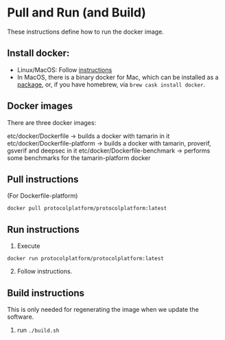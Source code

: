 # Pull and Run (and Build)

These instructions define how to run the docker image.

## Install docker:

- Linux/MacOS: Follow [instructions](https://docs.docker.com/get-docker/)
- In MacOS, there is a binary docker for Mac, which can be installed as
  a [package](https://docs.docker.com/docker-for-mac/),
  or, if you have homebrew, via `brew cask install docker`.


## Docker images

There are three docker images:

etc/docker/Dockerfile -> builds a docker with tamarin in it
etc/docker/Dockerfile-platform -> builds a docker with tamarin, proverif, gsverif and deepsec in it
etc/docker/Dockerfile-benchmark -> performs some benchmarks for the tamarin-platform docker

## Pull instructions

(For Dockerfile-platform)

```
docker pull protocolplatform/protocolplatform:latest
```

## Run instructions

1. Execute
```
docker run protocolplatform/protocolplatform:latest
```

2. Follow instructions.

## Build instructions

This is only needed for regenerating the image when we update the software.

1. run `./build.sh`

